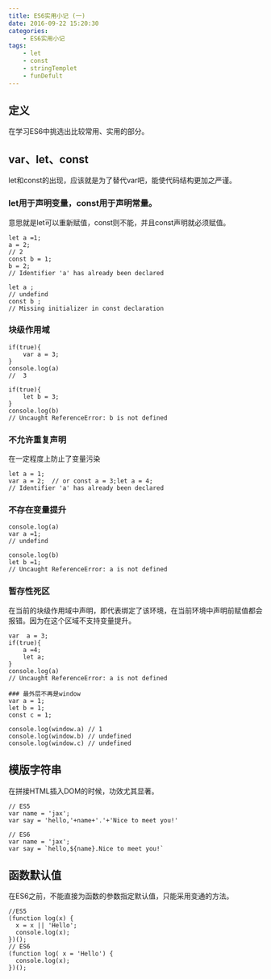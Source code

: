 ```yaml
---
title: ES6实用小记 (一)
date: 2016-09-22 15:20:30
categories:
    - ES6实用小记
tags:
    - let
    - const
    - stringTemplet
    - funDefult
---
```


## 定义
在学习ES6中挑选出比较常用、实用的部分。
<!-- more -->

## var、let、const
let和const的出现，应该就是为了替代var吧，能使代码结构更加之严谨。
### let用于声明变量，const用于声明常量。
意思就是let可以重新赋值，const则不能，并且const声明就必须赋值。
```
let a =1;
a = 2;
// 2
const b = 1;
b = 2;
// Identifier 'a' has already been declared

let a ;
// undefind
const b ;
// Missing initializer in const declaration
```

### 块级作用域
```
if(true){
    var a = 3;
}
console.log(a)
//  3

if(true){
    let b = 3;
}
console.log(b)
// Uncaught ReferenceError: b is not defined
```

### 不允许重复声明
在一定程度上防止了变量污染
```
let a = 1;
var a = 2;  // or const a = 3;let a = 4;
// Identifier 'a' has already been declared
```

### 不存在变量提升
```
console.log(a)
var a =1;
// undefind

console.log(b)
let b =1;
// Uncaught ReferenceError: a is not defined
```

### 暂存性死区
在当前的块级作用域中声明，即代表绑定了该环境，在当前环境中声明前赋值都会报错。因为在这个区域不支持变量提升。
```
var  a = 3;
if(true){
    a =4;
    let a;
}
console.log(a)
// Uncaught ReferenceError: a is not defined

### 最外层不再是window
var a = 1;
let b = 1;
const c = 1;

console.log(window.a) // 1
console.log(window.b) // undefined
console.log(window.c) // undefined
```

## 模版字符串
在拼接HTML插入DOM的时候，功效尤其显著。
```
// ES5
var name = 'jax';
var say = 'hello,'+name+'.'+'Nice to meet you!'

// ES6
var name = 'jax';
var say = `hello,${name}.Nice to meet you!`
```

## 函数默认值
在ES6之前，不能直接为函数的参数指定默认值，只能采用变通的方法。
```
//ES5
(function log(x) {
  x = x || 'Hello';
  console.log(x);
})();
// ES6
(function log( x = 'Hello') {
  console.log(x);
})();
```


